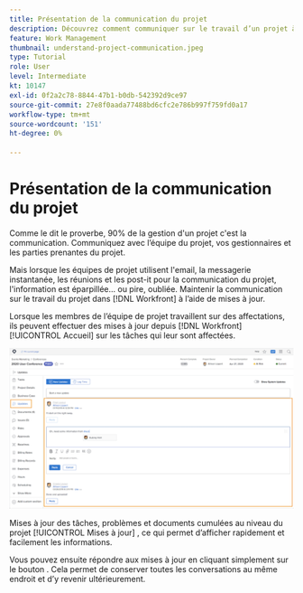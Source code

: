 ```yaml
---
title: Présentation de la communication du projet
description: Découvrez comment communiquer sur le travail d’un projet à l’aide de mises à jour sur les projets, les tâches, les problèmes ou les documents. Ensuite, passez en revue les mises à jour existantes dans [!DNL  Workfront].
feature: Work Management
thumbnail: understand-project-communication.jpeg
type: Tutorial
role: User
level: Intermediate
kt: 10147
exl-id: 0f2a2c78-8844-47b1-b0db-542392d9ce97
source-git-commit: 27e8f0aada77488bd6cfc2e786b997f759fd0a17
workflow-type: tm+mt
source-wordcount: '151'
ht-degree: 0%

---
```


# Présentation de la communication du projet

Comme le dit le proverbe, 90% de la gestion d&#39;un projet c&#39;est la communication. Communiquez avec l’équipe du projet, vos gestionnaires et les parties prenantes du projet.

Mais lorsque les équipes de projet utilisent l&#39;email, la messagerie instantanée, les réunions et les post-it pour la communication du projet, l&#39;information est éparpillée... ou pire, oubliée. Maintenir la communication sur le travail du projet dans [!DNL Workfront] à l’aide de mises à jour.

Lorsque les membres de l’équipe de projet travaillent sur des affectations, ils peuvent effectuer des mises à jour depuis [!DNL Workfront] [!UICONTROL Accueil] sur les tâches qui leur sont affectées.

![Section Mises à jour dans un projet](assets/planner-fund-project-communication.png)

Mises à jour des tâches, problèmes et documents cumulées au niveau du projet [!UICONTROL Mises à jour] , ce qui permet d’afficher rapidement et facilement les informations.

Vous pouvez ensuite répondre aux mises à jour en cliquant simplement sur le bouton . Cela permet de conserver toutes les conversations au même endroit et d’y revenir ultérieurement.

<!---
learn more urls
Communicate about work in Home
Subscribe to items in Workfront
Update work
--->
